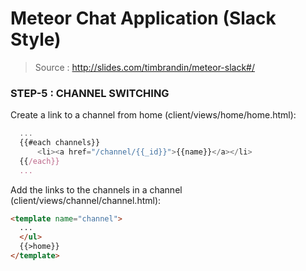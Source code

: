 # Meteor Chat Application (Slack Style)

> Source : http://slides.com/timbrandin/meteor-slack#/

### STEP-5 : CHANNEL SWITCHING

Create a link to a channel from home (client/views/home/home.html): 
```javascript
  ...
  {{#each channels}}
      <li><a href="/channel/{{_id}}">{{name}}</a></li>
  {{/each}}
  ...
```

Add the links to the channels in a channel (client/views/channel/channel.html):  
```html
<template name="channel">
  ...
  </ul>
  {{>home}}
</template>
```